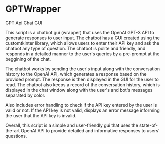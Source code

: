 # GPTWrapper
 GPT Api Chat GUI

 This script is a chatbot gui (wrapper) that uses the OpenAI GPT-3 API to generate responses to user input. The chatbot has a GUI created using the customtkinter library, which allows users to enter their API key and ask the chatbot any type of question. The chatbot is polite and friendly, and responds in a detailed manner to the user's queries by a pre-prompt at the beggining of the chat.
 
 The chatbot works by sending the user's input along with the conversation history to the OpenAI API, which generates a response based on the provided prompt. The response is then displayed in the GUI for the user to read. The chatbot also keeps a record of the conversation history, which is displayed in the chat window along with the user's and bot's messages separated by color.
 
 Also includes error handling to check if the API key entered by the user is valid or not. If the API key is not valid, displays an error message informing the user that the API key is invalid.
 
Overall, this script is a simple and user-friendly gui that uses the state-of-the-art OpenAI API to provide detailed and informative responses to users' questions.
